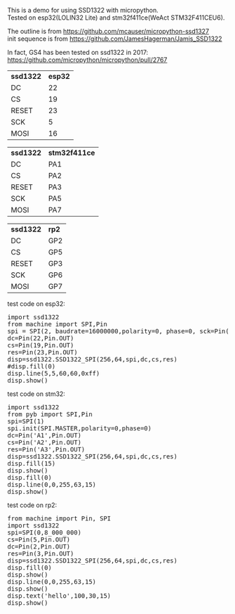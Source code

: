This is a demo for using SSD1322 with micropython.<br/>
Tested on esp32(LOLIN32 Lite) and stm32f411ce(WeAct STM32F411CEU6). <br/>

The outline is from https://github.com/mcauser/micropython-ssd1327 <br/>
init sequence is from https://github.com/JamesHagerman/Jamis_SSD1322 <br/>

In fact, GS4 has been tested on ssd1322 in 2017:
https://github.com/micropython/micropython/pull/2767


<table>
<tr><td><b>ssd1322</b></td><td><b>esp32</b></td></tr>
<tr><td>DC</td><td>22</td></tr>
<tr><td>CS</td><td>19</td></tr>
<tr><td>RESET</td><td>23</td></tr>
<tr><td>SCK</td><td>5</td></tr>
<tr><td>MOSI</td><td>16</td></tr>
</table>

<table>
<tr><td><b>ssd1322</b></td><td><b>stm32f411ce</b></td></tr>
<tr><td>DC</td><td>PA1</td></tr>
<tr><td>CS</td><td>PA2</td></tr>
<tr><td>RESET</td><td>PA3</td></tr>
<tr><td>SCK</td><td>PA5</td></tr>
<tr><td>MOSI</td><td>PA7</td></tr>
</table>

<table>
<tr><td><b>ssd1322</b></td><td><b>rp2</b></td></tr>
<tr><td>DC</td><td>GP2</td></tr>
<tr><td>CS</td><td>GP5</td></tr>
<tr><td>RESET</td><td>GP3</td></tr>
<tr><td>SCK</td><td>GP6</td></tr>
<tr><td>MOSI</td><td>GP7</td></tr>
</table>

test code on esp32:
<pre>
import ssd1322
from machine import SPI,Pin
spi = SPI(2, baudrate=16000000,polarity=0, phase=0, sck=Pin(5), mosi=Pin(16), miso=Pin(17))
dc=Pin(22,Pin.OUT)
cs=Pin(19,Pin.OUT)
res=Pin(23,Pin.OUT)
disp=ssd1322.SSD1322_SPI(256,64,spi,dc,cs,res)
#disp.fill(0)
disp.line(5,5,60,60,0xff)
disp.show()
</pre>


test code on stm32:
<pre>
import ssd1322
from pyb import SPI,Pin
spi=SPI(1)
spi.init(SPI.MASTER,polarity=0,phase=0)
dc=Pin('A1',Pin.OUT)
cs=Pin('A2',Pin.OUT)
res=Pin('A3',Pin.OUT)
disp=ssd1322.SSD1322_SPI(256,64,spi,dc,cs,res)
disp.fill(15)
disp.show()
disp.fill(0)
disp.line(0,0,255,63,15)
disp.show()
</pre>

test code on rp2:
<pre>
from machine import Pin, SPI
import ssd1322
spi=SPI(0,8_000_000)
cs=Pin(5,Pin.OUT)
dc=Pin(2,Pin.OUT)
res=Pin(3,Pin.OUT)
disp=ssd1322.SSD1322_SPI(256,64,spi,dc,cs,res)
disp.fill(0)
disp.show()
disp.line(0,0,255,63,15)
disp.show()
disp.text('hello',100,30,15)
disp.show()
</pre>
